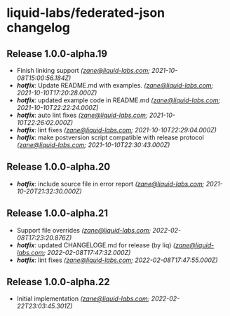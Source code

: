 # liquid-labs/federated-json changelog


## Release 1.0.0-alpha.19
* Finish linking support _(zane@liquid-labs.com; 2021-10-08T15:00:56.184Z)_
* _**hotfix**_: Update README.md with examples. _(zane@liquid-labs.com; 2021-10-10T17:20:28.000Z)_
* _**hotfix**_: updated example code in README.md _(zane@liquid-labs.com; 2021-10-10T22:22:24.000Z)_
* _**hotfix**_: auto lint fixes _(zane@liquid-labs.com; 2021-10-10T22:26:02.000Z)_
* _**hotfix**_: lint fixes _(zane@liquid-labs.com; 2021-10-10T22:29:04.000Z)_
* _**hotfix**_: make postversion script compatible with release protocol _(zane@liquid-labs.com; 2021-10-10T22:30:43.000Z)_

## Release 1.0.0-alpha.20
* _**hotfix**_: include source file in error report _(zane@liquid-labs.com; 2021-10-20T21:32:30.000Z)_

## Release 1.0.0-alpha.21
* Support file overrides _(zane@liquid-labs.com; 2022-02-08T17:23:20.876Z)_
* _**hotfix**_: updated CHANGELOGE.md for release (by liq) _(zane@liquid-labs.com; 2022-02-08T17:47:32.000Z)_
* _**hotfix**_: lint fixes _(zane@liquid-labs.com; 2022-02-08T17:47:55.000Z)_

## Release 1.0.0-alpha.22
* Initial implementation _(zane@liquid-labs.com; 2022-02-22T23:03:45.301Z)_

